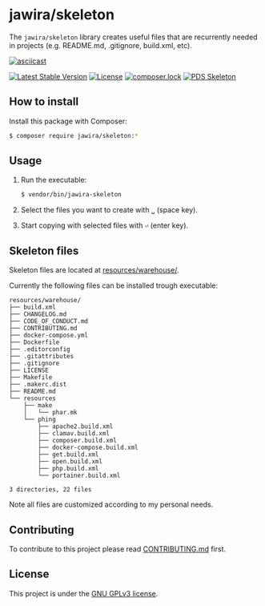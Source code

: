 jawira/skeleton
===============

The `jawira/skeleton` library creates useful files that are recurrently needed 
in projects (e.g. README.md, .gitignore, build.xml, etc).

[![asciicast](https://asciinema.org/a/LaEDkaGNee0BZLPT6Atqm5K2c.png)](https://asciinema.org/a/LaEDkaGNee0BZLPT6Atqm5K2c)

[![Latest Stable Version](https://poser.pugx.org/jawira/skeleton/v/stable)](https://packagist.org/packages/jawira/skeleton)
[![License](https://poser.pugx.org/jawira/skeleton/license)](https://packagist.org/packages/jawira/skeleton)
[![composer.lock](https://poser.pugx.org/jawira/skeleton/composerlock)](https://packagist.org/packages/jawira/skeleton)
[![PDS Skeleton](https://img.shields.io/badge/pds-skeleton-blue.svg?style=flat-square)](https://github.com/php-pds/skeleton)

How to install
--------------

Install this package with Composer: 

```bash
$ composer require jawira/skeleton:*
```

Usage
-----

1. Run the executable:

    ```bash
    $ vendor/bin/jawira-skeleton
    ```
 
2. Select the files you want to create with `␣` (space key).
 
3. Start copying with selected files with `⏎` (enter key).

Skeleton files
--------------

Skeleton files are located at [resources/warehouse/](). 

Currently the following files can be installed trough executable:

<!--tree:start-->
```
resources/warehouse/
├── build.xml
├── CHANGELOG.md
├── CODE_OF_CONDUCT.md
├── CONTRIBUTING.md
├── docker-compose.yml
├── Dockerfile
├── .editorconfig
├── .gitattributes
├── .gitignore
├── LICENSE
├── Makefile
├── .makerc.dist
├── README.md
└── resources
    ├── make
    │   └── phar.mk
    └── phing
        ├── apache2.build.xml
        ├── clamav.build.xml
        ├── composer.build.xml
        ├── docker-compose.build.xml
        ├── get.build.xml
        ├── open.build.xml
        ├── php.build.xml
        └── portainer.build.xml

3 directories, 22 files
```
<!--tree:end-->

Note all files are customized according to my personal needs.

Contributing
------------

To contribute to this project please read [CONTRIBUTING.md](./CONTRIBUTING.md) 
first.

License
-------

This project is under the [GNU GPLv3 license](./LICENSE).
